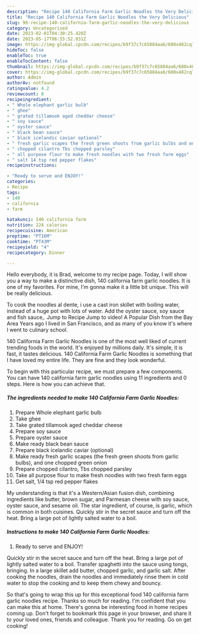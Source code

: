 ```yaml
---
description: "Recipe 140 California Farm Garlic Noodles the Very Delicious"
title: "Recipe 140 California Farm Garlic Noodles the Very Delicious"
slug: 96-recipe-140-california-farm-garlic-noodles-the-very-delicious
category: Uncategorized
date: 2023-02-01T04:30:25.420Z
date: 2023-05-17T06:55:52.031Z
image: https://img-global.cpcdn.com/recipes/b9f37c7c65884aa6/680x482cq70/140-california-farm-garlic-noodles-recipe-main-photo.jpg
hideToc: false
enableToc: true
enableTocContent: false
thumbnail: https://img-global.cpcdn.com/recipes/b9f37c7c65884aa6/680x482cq70/140-california-farm-garlic-noodles-recipe-main-photo.jpg
cover: https://img-global.cpcdn.com/recipes/b9f37c7c65884aa6/680x482cq70/140-california-farm-garlic-noodles-recipe-main-photo.jpg
author: Admin
authorAv: notfound
ratingvalue: 4.2
reviewcount: 8
recipeingredient:
- " Whole elephant garlic bulb"
- " ghee"
- " grated tillamook aged cheddar cheese"
- " soy sauce"
- " oyster sauce"
- " black bean sauce"
- " black icelandic caviar optional"
- " fresh garlic scapes the fresh green shoots from garlic bulbs and one chopped green onion"
- " chopped cilantro Tbs chopped parsley"
- " all purpose flour to make fresh noodles with two fresh farm eggs"
- " salt 14 tsp red pepper flakes"
recipeinstructions:

- "Ready to serve and ENJOY!"
categories:
- Recipe
tags:
- 140
- california
- farm

katakunci: 140 california farm 
nutrition: 224 calories
recipecuisine: American
preptime: "PT16M"
cooktime: "PT43M"
recipeyield: "4"
recipecategory: Dinner

---
```



Hello everybody, it is Brad, welcome to my recipe page. Today, I will show you a way to make a distinctive dish, 140 california farm garlic noodles. It is one of my favorites. For mine, I'm gonna make it a little bit unique. This will be really delicious.

To cook the noodles al dente, i use a cast iron skillet with boiling water, instead of a huge pot with lots of water. Add the oyster sauce, soy sauce and fish sauce,. Jump to Recipe Jump to video! A Popular Dish from the Bay Area Years ago I lived in San Francisco, and as many of you know it&#39;s where I went to culinary school.

140 California Farm Garlic Noodles is one of the most well liked of current trending foods in the world. It's enjoyed by millions daily. It's simple, it is fast, it tastes delicious. 140 California Farm Garlic Noodles is something that I have loved my entire life. They are fine and they look wonderful.


To begin with this particular recipe, we must prepare a few components. You can have 140 california farm garlic noodles using 11 ingredients and 0 steps. Here is how you can achieve that.

<!--inarticleads1-->

##### The ingredients needed to make 140 California Farm Garlic Noodles:

1. Prepare  Whole elephant garlic bulb
1. Take  ghee
1. Take  grated tillamook aged cheddar cheese
1. Prepare  soy sauce
1. Prepare  oyster sauce
1. Make ready  black bean sauce
1. Prepare  black icelandic caviar (optional)
1. Make ready  fresh garlic scapes (the fresh green shoots from garlic bulbs), and one chopped green onion
1. Prepare  chopped cilantro, Tbs chopped parsley
1. Take  all purpose flour to make fresh noodles with two fresh farm eggs
1. Get  salt, 1/4 tsp red pepper flakes


My understanding is that it&#39;s a Western/Asian fusion dish, combining ingredients like butter, brown sugar, and Parmesan cheese with soy sauce, oyster sauce, and sesame oil. The star ingredient, of course, is garlic, which is common in both cuisines. Quickly stir in the secret sauce and turn off the heat. Bring a large pot of lightly salted water to a boil. 

<!--inarticleads2-->

##### Instructions to make 140 California Farm Garlic Noodles:


1. Ready to serve and ENJOY!

Quickly stir in the secret sauce and turn off the heat. Bring a large pot of lightly salted water to a boil. Transfer spaghetti into the sauce using tongs, bringing. In a large skillet add butter, chopped garlic, and garlic salt. After cooking the noodles, drain the noodles and immediately rinse them in cold water to stop the cooking and to keep them chewy and bouncy. 

So that's going to wrap this up for this exceptional food 140 california farm garlic noodles recipe. Thanks so much for reading. I'm confident that you can make this at home. There's gonna be interesting food in home recipes coming up. Don't forget to bookmark this page in your browser, and share it to your loved ones, friends and colleague. Thank you for reading. Go on get cooking!
